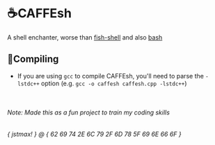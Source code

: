 # ☕CAFFEsh
A shell enchanter, worse than [fish-shell](https://github.com/fish-shell/fish-shell) and also [bash](https://www.gnu.org/software/bash/)

## 📒Compiling
* If you are using `gcc` to compile CAFFEsh, you'll need to parse the `-lstdc++` option (e.g. `gcc -o caffesh caffesh.cpp -lstdc++`)

&nbsp;
###### Note: Made this as a fun project to train my coding skills
###### { jstmax! } @ { 62 69 74 2E 6C 79 2F 6D 78 5F 69 6E 66 6F }
